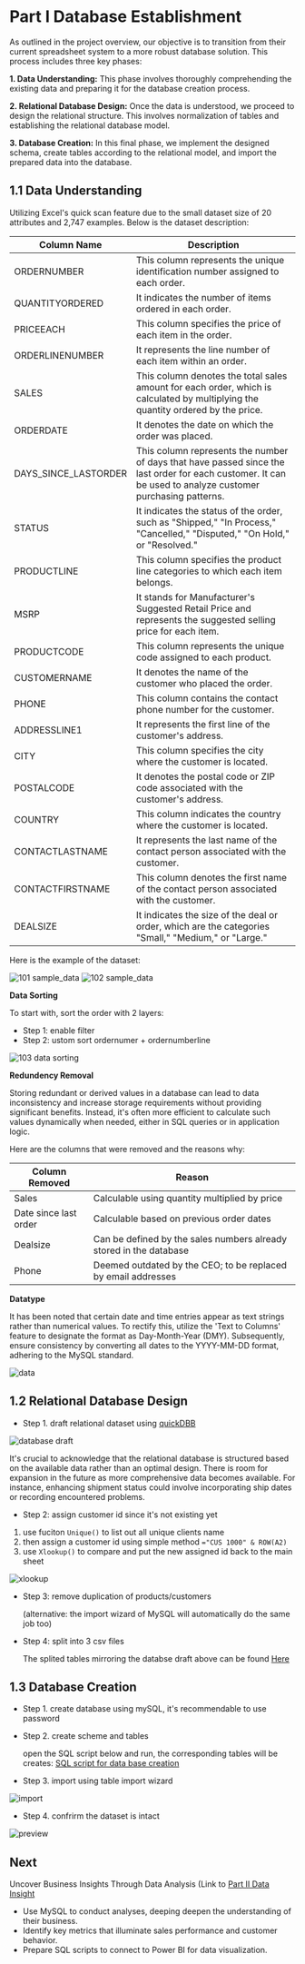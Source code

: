 # Part I Database Establishment

As outlined in the project overview, our objective is to transition from their current spreadsheet system to a more robust database solution. This process includes three key phases:

**1. Data Understanding:** This phase involves thoroughly comprehending the existing data and preparing it for the database creation process.

**2. Relational Database Design:**
   Once the data is understood, we proceed to design the relational structure. This involves normalization of tables and establishing the relational database model.

**3. Database Creation:**
   In this final phase, we implement the designed schema, create tables according to the relational model, and import the prepared data into the database.

## 1.1 Data Understanding

Utilizing Excel's quick scan feature due to the small dataset size of 20 attributes and 2,747 examples. Below is the dataset description:

| Column Name          | Description                                                                                                                         |
|----------------------|-------------------------------------------------------------------------------------------------------------------------------------|
| ORDERNUMBER          | This column represents the unique identification number assigned to each order.                                                   |
| QUANTITYORDERED      | It indicates the number of items ordered in each order.                                                                            |
| PRICEEACH            | This column specifies the price of each item in the order.                                                                         |
| ORDERLINENUMBER      | It represents the line number of each item within an order.                                                                        |
| SALES                | This column denotes the total sales amount for each order, which is calculated by multiplying the quantity ordered by the price.  |
| ORDERDATE            | It denotes the date on which the order was placed.                                                                                 |
| DAYS_SINCE_LASTORDER| This column represents the number of days that have passed since the last order for each customer. It can be used to analyze customer purchasing patterns. | 
| STATUS               | It indicates the status of the order, such as "Shipped," "In Process," "Cancelled," "Disputed," "On Hold," or "Resolved."         |
| PRODUCTLINE          | This column specifies the product line categories to which each item belongs.                                                       |
| MSRP                 | It stands for Manufacturer's Suggested Retail Price and represents the suggested selling price for each item.                      |
| PRODUCTCODE          | This column represents the unique code assigned to each product.                                                                   |
| CUSTOMERNAME         | It denotes the name of the customer who placed the order.                                                                          |
| PHONE                | This column contains the contact phone number for the customer.                                                                    |
| ADDRESSLINE1         | It represents the first line of the customer's address.                                                                            |
| CITY                 | This column specifies the city where the customer is located.                                                                      |
| POSTALCODE           | It denotes the postal code or ZIP code associated with the customer's address.                                                     |
| COUNTRY              | This column indicates the country where the customer is located.                                                                   |
| CONTACTLASTNAME      | It represents the last name of the contact person associated with the customer.                                                    |
| CONTACTFIRSTNAME     | This column denotes the first name of the contact person associated with the customer.                                              |
| DEALSIZE             | It indicates the size of the deal or order, which are the categories "Small," "Medium," or "Large."                                |

Here is the example of the dataset:

![101 sample_data](images/101_sample_data.png)
![102 sample_data](images/102_sample_data.png)


**Data Sorting**

To start with, sort the order with 2 layers:

* Step 1: enable filter 
* Step 2: ustom sort ordernumer + ordernumberline 

![103 data sorting](images/103_data_sorting.png)

**Redundency Removal**

Storing redundant or derived values in a database can lead to data inconsistency and increase storage requirements without providing significant benefits. Instead, it's often more efficient to calculate such values dynamically when needed, either in SQL queries or in application logic.

Here are the columns that were removed and the reasons why:

| Column Removed        | Reason                                                                                              |
|-----------------------|-----------------------------------------------------------------------------------------------------|
| Sales                 | Calculable using quantity multiplied by price                                                      |
| Date since last order | Calculable based on previous order dates                                                           |
| Dealsize              | Can be defined by the sales numbers already stored in the database                                  |
| Phone                 | Deemed outdated by the CEO; to be replaced by email addresses                                       |

**Datatype** 

It has been noted that certain date and time entries appear as text strings rather than numerical values. To rectify this, utilize the 'Text to Columns' feature to designate the format as Day-Month-Year (DMY). 
Subsequently, ensure consistency by converting all dates to the YYYY-MM-DD format, adhering to the MySQL standard.

![data](images/104_date_handling.png)



## 1.2 Relational Database Design



* Step 1. draft relational dataset using [quickDBB](https://www.quickdatabasediagrams.com/)

![database draft](images/database_draft.png)

It's crucial to acknowledge that the relational database is structured based on the available data rather than an optimal design. There is room for expansion in the future as more comprehensive data becomes available. For instance, enhancing shipment status could involve incorporating ship dates or recording encountered problems.

* Step 2: assign customer id since it's not existing yet

1. use fuciton ```Unique()``` to list out all unique clients name
2. then assign a customer id using simple method  ```="CUS 1000" & ROW(A2)```
3. use ```Xlookup()``` to compare and put the new assigned id back to the main sheet
   
![xlookup](images/106_xlookup.png)

* Step 3: remove duplication of products/customers

   (alternative: the import wizard of MySQL will automatically do the same job too)

* Step 4: split into 3 csv files

  The splited tables mirroring the databse draft above can be found [Here](dataset/) 


## 1.3 Database Creation

* Step 1. create database using mySQL, it's recommendable to use password 

* Step 2. create scheme and tables

  open the SQL script below and run, the corresponding tables will be creates:
   [SQL script for data base creation](SQL%20script/database_creation_auto.sql)

* Step 3. import using table import wizard

![import](images/107_import_wizard.png)

* Step 4. confrirm the dataset is intact

![preview](images/108_preview.png)


## Next

Uncover Business Insights Through Data Analysis (Link to [Part II Data Insight](https://github.com/codyhsu/sql-powerbi-autosales-dataanalysis-dashboard/tree/0beb0da4b103f5e440b0e3396ad253be4c57afa6/Part%20II%20Data%20Insight)

* Use MySQL to conduct analyses, deeping  deepen the understanding of their business.
* Identify key metrics that illuminate sales performance and customer behavior.
* Prepare SQL scripts to connect to Power BI for data visualization.
  



